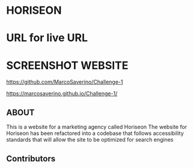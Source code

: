 # HORISEON 


# URL for live URL


# SCREENSHOT WEBSITE

https://github.com/MarcoSaverino/Challenge-1




https://marcosaverino.github.io/Challenge-1/















## ABOUT
This is a website for a marketing agency called Horiseon
The website for Horiseon has been refactored into a codebase that follows accessibility standards
that will allow the site to be optimized for search engines

## Contributors
